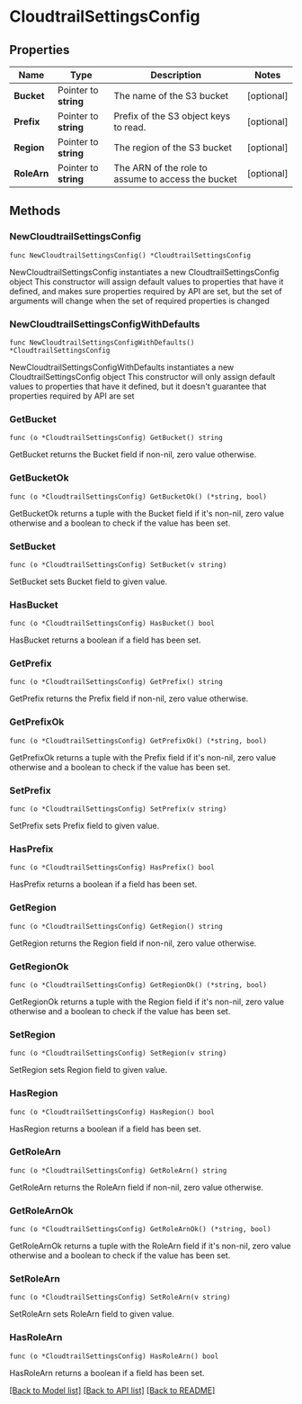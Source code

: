 # CloudtrailSettingsConfig

## Properties

Name | Type | Description | Notes
------------ | ------------- | ------------- | -------------
**Bucket** | Pointer to **string** | The name of the S3 bucket | [optional] 
**Prefix** | Pointer to **string** | Prefix of the S3 object keys to read. | [optional] 
**Region** | Pointer to **string** | The region of the S3 bucket | [optional] 
**RoleArn** | Pointer to **string** | The ARN of the role to assume to access the bucket | [optional] 

## Methods

### NewCloudtrailSettingsConfig

`func NewCloudtrailSettingsConfig() *CloudtrailSettingsConfig`

NewCloudtrailSettingsConfig instantiates a new CloudtrailSettingsConfig object
This constructor will assign default values to properties that have it defined,
and makes sure properties required by API are set, but the set of arguments
will change when the set of required properties is changed

### NewCloudtrailSettingsConfigWithDefaults

`func NewCloudtrailSettingsConfigWithDefaults() *CloudtrailSettingsConfig`

NewCloudtrailSettingsConfigWithDefaults instantiates a new CloudtrailSettingsConfig object
This constructor will only assign default values to properties that have it defined,
but it doesn't guarantee that properties required by API are set

### GetBucket

`func (o *CloudtrailSettingsConfig) GetBucket() string`

GetBucket returns the Bucket field if non-nil, zero value otherwise.

### GetBucketOk

`func (o *CloudtrailSettingsConfig) GetBucketOk() (*string, bool)`

GetBucketOk returns a tuple with the Bucket field if it's non-nil, zero value otherwise
and a boolean to check if the value has been set.

### SetBucket

`func (o *CloudtrailSettingsConfig) SetBucket(v string)`

SetBucket sets Bucket field to given value.

### HasBucket

`func (o *CloudtrailSettingsConfig) HasBucket() bool`

HasBucket returns a boolean if a field has been set.

### GetPrefix

`func (o *CloudtrailSettingsConfig) GetPrefix() string`

GetPrefix returns the Prefix field if non-nil, zero value otherwise.

### GetPrefixOk

`func (o *CloudtrailSettingsConfig) GetPrefixOk() (*string, bool)`

GetPrefixOk returns a tuple with the Prefix field if it's non-nil, zero value otherwise
and a boolean to check if the value has been set.

### SetPrefix

`func (o *CloudtrailSettingsConfig) SetPrefix(v string)`

SetPrefix sets Prefix field to given value.

### HasPrefix

`func (o *CloudtrailSettingsConfig) HasPrefix() bool`

HasPrefix returns a boolean if a field has been set.

### GetRegion

`func (o *CloudtrailSettingsConfig) GetRegion() string`

GetRegion returns the Region field if non-nil, zero value otherwise.

### GetRegionOk

`func (o *CloudtrailSettingsConfig) GetRegionOk() (*string, bool)`

GetRegionOk returns a tuple with the Region field if it's non-nil, zero value otherwise
and a boolean to check if the value has been set.

### SetRegion

`func (o *CloudtrailSettingsConfig) SetRegion(v string)`

SetRegion sets Region field to given value.

### HasRegion

`func (o *CloudtrailSettingsConfig) HasRegion() bool`

HasRegion returns a boolean if a field has been set.

### GetRoleArn

`func (o *CloudtrailSettingsConfig) GetRoleArn() string`

GetRoleArn returns the RoleArn field if non-nil, zero value otherwise.

### GetRoleArnOk

`func (o *CloudtrailSettingsConfig) GetRoleArnOk() (*string, bool)`

GetRoleArnOk returns a tuple with the RoleArn field if it's non-nil, zero value otherwise
and a boolean to check if the value has been set.

### SetRoleArn

`func (o *CloudtrailSettingsConfig) SetRoleArn(v string)`

SetRoleArn sets RoleArn field to given value.

### HasRoleArn

`func (o *CloudtrailSettingsConfig) HasRoleArn() bool`

HasRoleArn returns a boolean if a field has been set.


[[Back to Model list]](../README.md#documentation-for-models) [[Back to API list]](../README.md#documentation-for-api-endpoints) [[Back to README]](../README.md)



